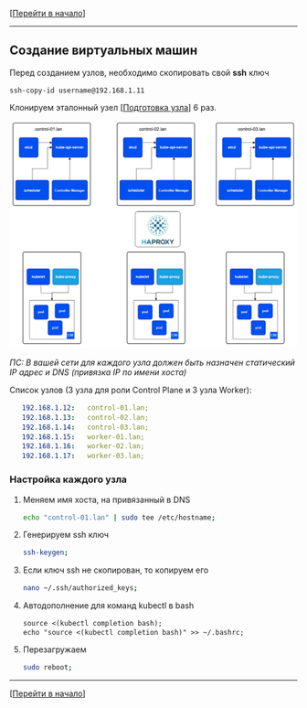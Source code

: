 [[Перейти в начало](../../README.md)]

---

## Создание виртуальных машин
Перед созданием узлов, необходимо скопировать свой **ssh** ключ
   ```
   ssh-copy-id username@192.168.1.11
   ```
Клонируем эталонный узел [[Подготовка узла](../00-preparing-machine/README.md)] 6 раз.

![cluster.png](../img/cluster.png)

*ПС: В вашей сети для каждого узла должен быть назначен статический IP адрес и DNS (привязка IP по имени хоста)*

Список узлов (3 узла для роли Control Plane и 3 узла Worker):

```yaml
   192.168.1.12:   control-01.lan;
   192.168.1.13:   control-02.lan;
   192.168.1.14:   control-03.lan;
   192.168.1.15:   worker-01.lan;
   192.168.1.16:   worker-02.lan;
   192.168.1.17:   worker-03.lan;
```

### Настройка каждого узла

1. Меняем имя хоста, на привязанный в DNS
    ```bash
    echo "control-01.lan" | sudo tee /etc/hostname;
    ```

2. Генерируем ssh ключ
    ```bash
    ssh-keygen;
    ```
3. Если ключ ssh не скопирован, то копируем его
   ```bash
   nano ~/.ssh/authorized_keys;
   ```
4. Автодополнение для команд kubectl в bash
   ```
   source <(kubectl completion bash);
   echo "source <(kubectl completion bash)" >> ~/.bashrc;
   ```

5. Перезагружаем
    ```bash
    sudo reboot;
    ```

---

[[Перейти в начало](../../README.md)]